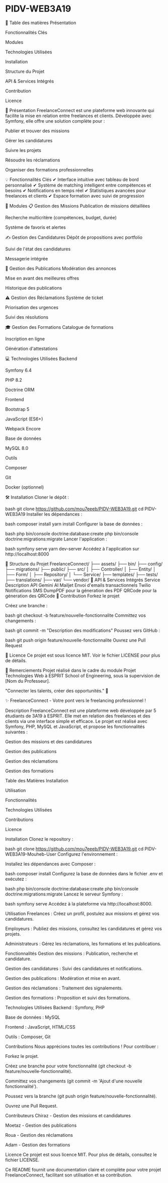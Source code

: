 # PIDV-WEB3A19

📖 Table des matières
Présentation

Fonctionnalités Clés

Modules

Technologies Utilisées

Installation

Structure du Projet

API & Services Intégrés

Contribution

Licence


🚀 Présentation
FreelanceConnect est une plateforme web innovante qui facilite la mise en relation entre freelances et clients. Développée avec Symfony, elle offre une solution complète pour :

Publier et trouver des missions

Gérer les candidatures

Suivre les projets

Résoudre les réclamations

Organiser des formations professionnelles


💡 Fonctionnalités Clés
✔ Interface intuitive avec tableau de bord personnalisé
✔ Système de matching intelligent entre compétences et besoins
✔ Notifications en temps réel
✔ Statistiques avancées pour freelances et clients
✔ Espace formation avec suivi de progression

🧩 Modules
📋 Gestion des Missions
Publication de missions détaillées

Recherche multicritère (compétences, budget, durée)

Système de favoris et alertes

✍️ Gestion des Candidatures
Dépôt de propositions avec portfolio

Suivi de l'état des candidatures

Messagerie intégrée

📢 Gestion des Publications
Modération des annonces

Mise en avant des meilleures offres

Historique des publications

⚠️ Gestion des Réclamations
Système de ticket

Priorisation des urgences

Suivi des résolutions

🎓 Gestion des Formations
Catalogue de formations

Inscription en ligne

Génération d'attestations


💻 Technologies Utilisées
Backend

Symfony 6.4

PHP 8.2

Doctrine ORM

Frontend

Bootstrap 5

JavaScript (ES6+)

Webpack Encore

Base de données

MySQL 8.0

Outils

Composer

Git

Docker (optionnel)

🛠️ Installation
Cloner le dépôt :

bash
git clone https://github.com/mou7eeeb/PIDV-WEB3A19.git
cd PIDV-WEB3A19
Installer les dépendances :

bash
composer install
yarn install
Configurer la base de données :

bash
php bin/console doctrine:database:create
php bin/console doctrine:migrations:migrate
Lancer l'application :

bash
symfony serve
yarn dev-server
Accédez à l'application sur http://localhost:8000

📂 Structure du Projet
FreelanceConnect/
├── assets/
├── bin/
├── config/
├── migrations/
├── public/
├── src/
│   ├── Controller/
│   ├── Entity/
│   ├── Form/
│   ├── Repository/
│   └── Service/
├── templates/
├── tests/
├── translations/
├── var/
└── vendor/
🔌 API & Services Intégrés
Service	Description
API Gemini AI 
Mailjet	Envoi d'emails transactionnels
Twilio	Notifications SMS
DumpPDF pour la géneration des PDF 
QRCode pour la géneration des QRCode
🤝 Contribution
Forkez le projet

Créez une branche :

bash
git checkout -b feature/nouvelle-fonctionnalite
Committez vos changements :

bash
git commit -m "Description des modifications"
Poussez vers GitHub :

bash
git push origin feature/nouvelle-fonctionnalite
Ouvrez une Pull Request

📜 Licence
Ce projet est sous licence MIT. Voir le fichier LICENSE pour plus de détails.

🙏 Remerciements
Projet réalisé dans le cadre du module Projet Technologies Web à ESPRIT School of Engineering, sous la supervision de [Nom du Professeur].

"Connecter les talents, créer des opportunités." 💫

✨ FreelanceConnect - Votre pont vers le freelancing professionnel !




















Description
FreelanceConnect est une plateforme web développée par 5 étudiants de 3A19 à ESPRIT. Elle met en relation des freelances et des clients via une interface simple et efficace. Le projet est réalisé avec Symfony, PHP, MySQL et JavaScript, et propose les fonctionnalités suivantes :

Gestion des missions et des candidatures

Gestion des publications

Gestion des réclamations

Gestion des formations

Table des Matières
Installation

Utilisation

Fonctionnalités

Technologies Utilisées

Contributions

Licence

Installation
Clonez le repository :

bash
git clone https://github.com/mou7eeeb/PIDV-WEB3A19.git
cd PIDV-WEB3A19-Mouheb-User
Configurez l'environnement :

Installez les dépendances avec Composer :

bash
composer install
Configurez la base de données dans le fichier .env et exécutez :

bash
php bin/console doctrine:database:create
php bin/console doctrine:migrations:migrate
Lancez le serveur Symfony :

bash
symfony serve
Accédez à la plateforme via http://localhost:8000.

Utilisation
Freelances : Créez un profil, postulez aux missions et gérez vos candidatures.

Employeurs : Publiez des missions, consultez les candidatures et gérez vos projets.

Administrateurs : Gérez les réclamations, les formations et les publications.

Fonctionnalités
Gestion des missions : Publication, recherche et candidature.

Gestion des candidatures : Suivi des candidatures et notifications.

Gestion des publications : Modération et mise en avant.

Gestion des réclamations : Traitement des signalements.

Gestion des formations : Proposition et suivi des formations.

Technologies Utilisées
Backend : Symfony, PHP

Base de données : MySQL

Frontend : JavaScript, HTML/CSS

Outils : Composer, Git

Contributions
Nous apprécions toutes les contributions ! Pour contribuer :

Forkez le projet.

Créez une branche pour votre fonctionnalité (git checkout -b feature/nouvelle-fonctionnalité).

Committez vos changements (git commit -m 'Ajout d'une nouvelle fonctionnalité').

Poussez vers la branche (git push origin feature/nouvelle-fonctionnalité).

Ouvrez une Pull Request.

Contributeurs
Chiraz - Gestion des missions et candidatures

Moetaz - Gestion des publications

Roua - Gestion des réclamations

Adam - Gestion des formations

Licence
Ce projet est sous licence MIT. Pour plus de détails, consultez le fichier LICENSE.

Ce README fournit une documentation claire et complète pour votre projet FreelanceConnect, facilitant son utilisation et sa contribution.

